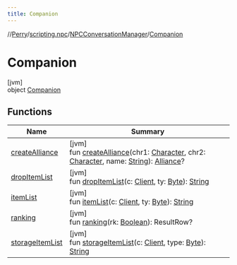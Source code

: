 ```yaml
---
title: Companion
---
```

//[Perry](../../../../index.html)/[scripting.npc](../../index.html)/[NPCConversationManager](../index.html)/[Companion](index.html)



# Companion



[jvm]\
object [Companion](index.html)



## Functions


| Name | Summary |
|---|---|
| [createAlliance](create-alliance.html) | [jvm]<br>fun [createAlliance](create-alliance.html)(chr1: [Character](../../../client/-character/index.html), chr2: [Character](../../../client/-character/index.html), name: [String](https://kotlinlang.org/api/latest/jvm/stdlib/kotlin/-string/index.html)): [Alliance](../../../net.server.guild/-alliance/index.html)? |
| [dropItemList](drop-item-list.html) | [jvm]<br>fun [dropItemList](drop-item-list.html)(c: [Client](../../../client/-client/index.html), ty: [Byte](https://kotlinlang.org/api/latest/jvm/stdlib/kotlin/-byte/index.html)): [String](https://kotlinlang.org/api/latest/jvm/stdlib/kotlin/-string/index.html) |
| [itemList](item-list.html) | [jvm]<br>fun [itemList](item-list.html)(c: [Client](../../../client/-client/index.html), ty: [Byte](https://kotlinlang.org/api/latest/jvm/stdlib/kotlin/-byte/index.html)): [String](https://kotlinlang.org/api/latest/jvm/stdlib/kotlin/-string/index.html) |
| [ranking](ranking.html) | [jvm]<br>fun [ranking](ranking.html)(rk: [Boolean](https://kotlinlang.org/api/latest/jvm/stdlib/kotlin/-boolean/index.html)): ResultRow? |
| [storageItemList](storage-item-list.html) | [jvm]<br>fun [storageItemList](storage-item-list.html)(c: [Client](../../../client/-client/index.html), type: [Byte](https://kotlinlang.org/api/latest/jvm/stdlib/kotlin/-byte/index.html)): [String](https://kotlinlang.org/api/latest/jvm/stdlib/kotlin/-string/index.html) |

